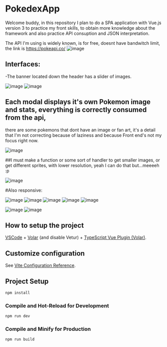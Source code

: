 # PokedexApp

Welcome buddy, in this repository I plan to do a SPA application with Vue.js version 3 to practice my front skills, to obtain more 
knowledge about the framework and also practice API consuption and JSON interpretation.

The API I'm using is widely known, is for free, doesnt have bandwitch limit, the link is https://pokeapi.co/
![image](https://user-images.githubusercontent.com/78714792/177650378-58495a75-5e38-4434-b268-a04d924c5e71.png)

## Interfaces:

-The banner located down the header has a slider of images.

![image](https://user-images.githubusercontent.com/78714792/178098964-8f496ada-6c15-4f38-801e-9c93d22203ae.png)
![image](https://user-images.githubusercontent.com/78714792/178349661-85fffdcc-2b3f-40f8-8e1a-e1292ec66ed8.png)


## Each modal displays it's own Pokemon image and stats, everything is correctly consumed from the api,
there are some pokemons that dont have an image or fan art, it's a detail that I'm not correcting
because of laziness and because Front end's not my focus right now.

![image](https://user-images.githubusercontent.com/78714792/178902082-6d8f585a-8021-4ddf-ade0-ec102443701b.png)

##I must make a function or some sort of handler to get smaller images, or get different sprites, with lower resolution,
yeah I can do that but...meeeeh :p

![image](https://user-images.githubusercontent.com/78714792/178902195-e5108269-1bd4-4e3d-9e74-4b82f87c1e94.png)



#Also responsive:

![image](https://user-images.githubusercontent.com/78714792/178098996-219fec4a-a7b6-4017-9503-48e9b3d9fc02.png)
![image](https://user-images.githubusercontent.com/78714792/178099001-d2249e47-6f92-4dbc-abc7-66e242fd8e92.png)
![image](https://user-images.githubusercontent.com/78714792/178099012-9fef47a6-8c6b-4036-9506-2095c3f72815.png)
![image](https://user-images.githubusercontent.com/78714792/178099019-52226629-8856-4e19-bcb1-36f849ddde06.png)
![image](https://user-images.githubusercontent.com/78714792/178349715-fdc29ed4-3ebb-4a10-a384-c6ed4e293bf3.png)





![image](https://user-images.githubusercontent.com/78714792/178062214-40b372c3-b708-40d5-be7e-77bea06a7d56.png)
![image](https://user-images.githubusercontent.com/78714792/178062248-d1a8b296-19cb-41a1-b08a-722f08a46b60.png)



## How to setup the project

[VSCode](https://code.visualstudio.com/) + [Volar](https://marketplace.visualstudio.com/items?itemName=Vue.volar) (and disable Vetur) + [TypeScript Vue Plugin (Volar)](https://marketplace.visualstudio.com/items?itemName=Vue.vscode-typescript-vue-plugin).

## Customize configuration

See [Vite Configuration Reference](https://vitejs.dev/config/).

## Project Setup

```sh
npm install
```

### Compile and Hot-Reload for Development

```sh
npm run dev
```

### Compile and Minify for Production

```sh
npm run build
```
